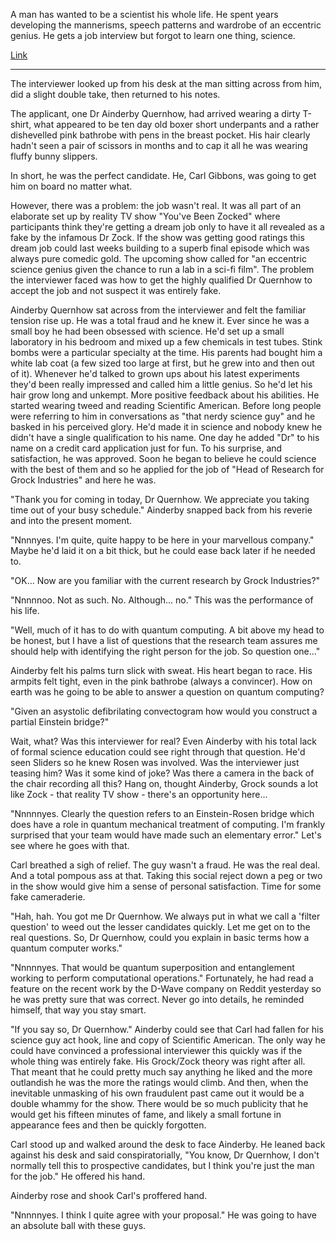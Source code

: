 A man has wanted to be a scientist his whole life. He spent years developing the mannerisms, speech patterns and wardrobe of an eccentric genius. He gets a job interview but forgot to learn one thing, science.

[Link](https://www.reddit.com/r/WritingPrompts/comments/5xo28e/wp_a_man_has_wanted_to_be_a_scientist_his_whole/)

---

The interviewer looked up from his desk at the man sitting across from him, did a slight double take, then returned to his notes. 

The applicant, one Dr Ainderby Quernhow, had arrived wearing a dirty T-shirt, what appeared to be ten day old boxer short underpants and a rather dishevelled pink bathrobe with pens in the breast pocket. His hair clearly hadn't seen a pair of scissors in months and to cap it all he was wearing fluffy bunny slippers. 

In short, he was the perfect candidate. He, Carl Gibbons, was going to get him on board no matter what.

However, there was a problem: the job wasn't real. It was all part of an elaborate set up by reality TV show "You've Been Zocked" where participants think they're getting a dream job only to have it all revealed as a fake by the infamous Dr Zock. If the show was getting good ratings this dream job could last weeks building to a superb final episode which was always pure comedic gold. The upcoming show called for "an eccentric science genius given the chance to run a lab in a sci-fi film". The problem the interviewer faced was how to get the highly qualified Dr Quernhow to accept the job and not suspect it was entirely fake.

Ainderby Quernhow sat across from the interviewer and felt the familiar tension rise up. He was a total fraud and he knew it. Ever since he was a small boy he had been obsessed with science. He'd set up a small laboratory in his bedroom and mixed up a few chemicals in test tubes. Stink bombs were a particular specialty at the time. His parents had bought him a white lab coat (a few sized too large at first, but he grew into and then out of it). Whenever he'd talked to grown ups about his latest experiments they'd been really impressed and called him a little genius. So he'd let his hair grow long and unkempt. More positive feedback about his abilities. He started wearing tweed and reading Scientific American. Before long people were referring to him in conversations as "that nerdy science guy" and he basked in his perceived glory. He'd made it in science and nobody knew he didn't have a single qualification to his name. One day he added "Dr" to his name on a credit card application just for fun. To his surprise, and satisfaction, he was approved. Soon he began to believe he could science with the best of them and so he applied for the job of "Head of Research for Grock Industries" and here he was.

"Thank you for coming in today, Dr Quernhow. We appreciate you taking time out of your busy schedule." Ainderby snapped back from his reverie and into the present moment.

"Nnnnyes. I'm quite, quite happy to be here in your marvellous company." Maybe he'd laid it on a bit thick, but he could ease back later if he needed to.

"OK... Now are you familiar with the current research by Grock Industries?"

"Nnnnnoo. Not as such. No. Although... no." This was the performance of his life.

"Well, much of it has to do with quantum computing. A bit above my head to be honest, but I have a list of questions that the research team assures me should help with identifying the right person for the job. So question one..."

Ainderby felt his palms turn slick with sweat. His heart began to race. His armpits felt tight, even in the pink bathrobe (always a convincer). How on earth was he going to be able to answer a question on quantum computing? 

"Given an asystolic defibrilating convectogram how would you construct a partial Einstein bridge?"

Wait, what? Was this interviewer for real? Even Ainderby with his total lack of formal science education could see right through that question. He'd seen Sliders so he knew Rosen was involved. Was the interviewer just teasing him? Was it some kind of joke? Was there a camera in the back of the chair recording all this? Hang on, thought Ainderby, Grock sounds a lot like Zock - that reality TV show - there's an opportunity here...

"Nnnnnyes. Clearly the question refers to an Einstein-Rosen bridge which does have a role in quantum mechanical treatment of computing. I'm frankly surprised that your team would have made such an elementary error." Let's see where he goes with that.

Carl breathed a sigh of relief. The guy wasn't a fraud. He was the real deal. And a total pompous ass at that. Taking this social reject down a peg or two in the show would give him a sense of personal satisfaction. Time for some fake cameraderie.

"Hah, hah. You got me Dr Quernhow. We always put in what we call a 'filter question' to weed out the lesser candidates quickly. Let me get on to the real questions. So, Dr Quernhow, could you explain in basic terms how a quantum computer works."

"Nnnnnyes. That would be quantum superposition and entanglement working to perform computational operations." Fortunately, he had read a feature on the recent work by the D-Wave company on Reddit yesterday so he was pretty sure that was correct. Never go into details, he reminded himself, that way you stay smart.

"If you say so, Dr Quernhow." Ainderby could see that Carl had fallen for his science guy act hook, line and copy of Scientific American. The only way he could have convinced a professional interviewer this quickly was if the whole thing was entirely fake. His Grock/Zock theory was right after all. That meant that he could pretty much say anything he liked and the more outlandish he was the more the ratings would climb. And then, when the inevitable unmasking of his own fraudulent past came out it would be a double whammy for the show. There would be so much publicity that he would get his fifteen minutes of fame, and likely a small fortune in appearance fees and then be quickly forgotten.

Carl stood up and walked around the desk to face Ainderby. He leaned back against his desk and said conspiratorially, "You know, Dr Quernhow, I don't normally tell this to prospective candidates, but I think you're just the man for the job." He offered his hand.

Ainderby rose and shook Carl's proffered hand. 

"Nnnnnyes. I think I quite agree with your proposal." He was going to have an absolute ball with these guys.